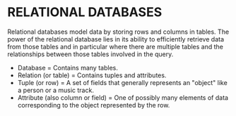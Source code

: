 # RELATIONAL DATABASES

Relational databases model data by storing rows and columns in tables. The
power of the relational database lies in its ability to efficiently retrieve
data from those tables and in particular where there are multiple tables and
the relationships between those tables involved in the query.

  * Database = Contains many tables.
  * Relation (or table) = Contains tuples and attributes.
  * Tuple (or row) = A set of fields that generally represents an "object" like a
person or a music track.
  * Attribute (also column or field) = One of possibly many elements of data
corresponding to the object represented by the row.
